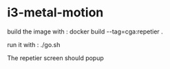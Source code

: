 # i3-metal-motion
build the image with :
docker build --tag=cga:repetier .

run it with :
./go.sh

The repetier screen should popup
